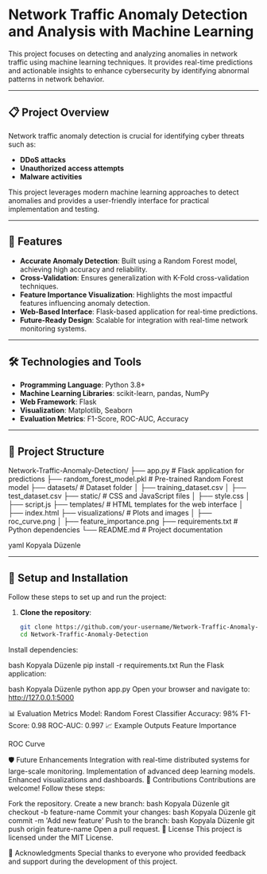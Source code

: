# **Network Traffic Anomaly Detection and Analysis with Machine Learning**

This project focuses on detecting and analyzing anomalies in network traffic using machine learning techniques. It provides real-time predictions and actionable insights to enhance cybersecurity by identifying abnormal patterns in network behavior.

---

## 📋 **Project Overview**

Network traffic anomaly detection is crucial for identifying cyber threats such as:
- **DDoS attacks**
- **Unauthorized access attempts**
- **Malware activities**

This project leverages modern machine learning approaches to detect anomalies and provides a user-friendly interface for practical implementation and testing.

---

## 🚀 **Features**

- **Accurate Anomaly Detection**: Built using a Random Forest model, achieving high accuracy and reliability.
- **Cross-Validation**: Ensures generalization with K-Fold cross-validation techniques.
- **Feature Importance Visualization**: Highlights the most impactful features influencing anomaly detection.
- **Web-Based Interface**: Flask-based application for real-time predictions.
- **Future-Ready Design**: Scalable for integration with real-time network monitoring systems.

---

## 🛠️ **Technologies and Tools**

- **Programming Language**: Python 3.8+
- **Machine Learning Libraries**: scikit-learn, pandas, NumPy
- **Web Framework**: Flask
- **Visualization**: Matplotlib, Seaborn
- **Evaluation Metrics**: F1-Score, ROC-AUC, Accuracy

---

## 📂 **Project Structure**

Network-Traffic-Anomaly-Detection/ ├── app.py # Flask application for predictions ├── random_forest_model.pkl # Pre-trained Random Forest model ├── datasets/ # Dataset folder │ ├── training_dataset.csv │ ├── test_dataset.csv ├── static/ # CSS and JavaScript files │ ├── style.css │ ├── script.js ├── templates/ # HTML templates for the web interface │ ├── index.html ├── visualizations/ # Plots and images │ ├── roc_curve.png │ ├── feature_importance.png ├── requirements.txt # Python dependencies └── README.md # Project documentation

yaml
Kopyala
Düzenle

---

## 🔧 **Setup and Installation**

Follow these steps to set up and run the project:

1. **Clone the repository**:
   ```bash
   git clone https://github.com/your-username/Network-Traffic-Anomaly-Detection.git
   cd Network-Traffic-Anomaly-Detection
Install dependencies:

bash
Kopyala
Düzenle
pip install -r requirements.txt
Run the Flask application:

bash
Kopyala
Düzenle
python app.py
Open your browser and navigate to: http://127.0.0.1:5000

📊 Evaluation Metrics
Model: Random Forest Classifier
Accuracy: 98%
F1-Score: 0.98
ROC-AUC: 0.997
📈 Example Outputs
Feature Importance

ROC Curve

🛡️ Future Enhancements
Integration with real-time distributed systems for large-scale monitoring.
Implementation of advanced deep learning models.
Enhanced visualizations and dashboards.
🤝 Contributions
Contributions are welcome! Follow these steps:

Fork the repository.
Create a new branch:
bash
Kopyala
Düzenle
git checkout -b feature-name
Commit your changes:
bash
Kopyala
Düzenle
git commit -m 'Add new feature'
Push to the branch:
bash
Kopyala
Düzenle
git push origin feature-name
Open a pull request.
📜 License
This project is licensed under the MIT License.

🙏 Acknowledgments
Special thanks to everyone who provided feedback and support during the development of this project.
